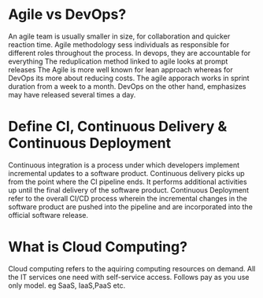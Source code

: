 # Agile vs DevOps?
An agile team is usually smaller in size, for collaboration and quicker reaction time. Agile methodology sess individuals as responsible for different roles throughout the process.
In devops, they are accountable for everything
The reduplication method linked to agile looks at prompt releases
The Agile is more well known for lean approach whereas for DevOps its more about reducing costs.
The agile apporach works in sprint duration from a week to a month. DevOps on the other hand, emphasizes may have released several times a day.

# Define CI, Continuous Delivery & Continuous Deployment
Continuous integration is a process under which developers implement incremental updates to a software product. 
Continuous delivery picks up from the point where the CI pipeline ends. It performs additional activities up until the final delivery of the software product.
Continuous Deployment refer to the overall CI/CD process wherein the incremental changes in the software product are pushed into the pipeline and are incorporated into the official software release.

# What is Cloud Computing?
Cloud computing refers to the aquiring computing resources on demand. All the IT services one need with self-service access. Follows pay as you use only model. eg SaaS, IaaS,PaaS etc.